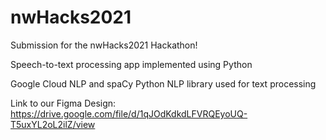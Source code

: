 # nwHacks2021

Submission for the nwHacks2021 Hackathon!

Speech-to-text processing app implemented using Python

Google Cloud NLP and spaCy Python NLP library used for text processing

Link to our Figma Design: https://drive.google.com/file/d/1qJOdKdkdLFVRQEyoUQ-T5uxYL2oL2ilZ/view
